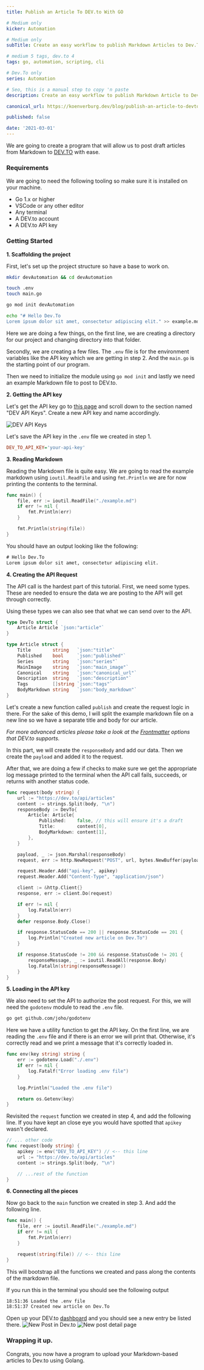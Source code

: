 ```yaml
---
title: Publish an Article To DEV.to With GO

# Medium only
kicker: Automation

# Medium only
subTitle: Create an easy workflow to publish Markdown Articles to Dev.To via a GO script

# medium 5 tags, dev.to 4
tags: go, automation, scripting, cli

# Dev.To only
series: Automation

# Seo, this is a manual step to copy 'n paste
description: Create an easy workflow to publish Markdown Article to Dev.To via a GO script

canonical_url: https://koenverburg.dev/blog/publish-an-article-to-devto-with-go

published: false

date: '2021-03-01'
---
```


We are going to create a program that will allow us to post draft articles from Markdown to [DEV.TO](https://dev.to) with ease.


### Requirements
We are going to need the following tooling so make sure it is installed on your machine.

- Go 1.x or higher
- VSCode or any other editor
- Any terminal
- A DEV.to account
- A DEV.to API key

### Getting Started

**1. Scaffolding the project**

First, let's set up the project structure so have a base to work on.

```bash
mkdir devAutomation && cd devAutomation

touch .env
touch main.go

go mod init devAutomation

echo "# Hello Dev.To
Lorem ipsum dolor sit amet, consectetur adipiscing elit." >> example.md
```

Here we are doing a few things, on the first line, we are creating a directory for our project and changing directory into that folder.

Secondly, we are creating a few files. The `.env` file is for the environment variables like the API key which we are getting in step 2. And the  `main.go`  is the starting point of our program.

Then we need to initialize the module using `go mod init` and lastly we need an example Markdown file to post to DEV.to.

**2. Getting the API key**

Let's get the API key go to [this page](https://dev.to/settings/account) and scroll down to the section named "DEV API Keys". Create a new API key and name accordingly.

<img alt="DEV API Keys" src="/images/blog/publish-an-article-to-devto-with-go/DEV API Keys.png" />

Let's save the API key in the `.env` file we created in step 1.

```ini
DEV_TO_API_KEY='your-api-key'
```


**3.  Reading Markdown**

Reading the Markdown file is quite easy. We are going to read the example markdown using `ioutil.ReadFile` and using `fmt.Println` we are for now printing the contents to the terminal.

```go
func main() {
	file, err := ioutil.ReadFile("./example.md")
	if err != nil {
		fmt.Println(err)
	}

	fmt.Println(string(file))
}
```

You should have an output looking like the following:

```txt
# Hello Dev.To
Lorem ipsum dolor sit amet, consectetur adipiscing elit.
```


**4.  Creating the API Request**

The API call is the hardest part of this tutorial. First, we need some types. These are needed to ensure the data we are posting to the API will get through correctly.

Using these types we can also see that what we can send over to the API.
```go
type DevTo struct {
	Article Article `json:"article"`
}

type Article struct {
	Title        string   `json:"title"`
	Published    bool     `json:"published"`
	Series       string   `json:"series"`
	MainImage    string   `json:"main_image"`
	Canonical    string   `json:"canonical_url"`
	Description  string   `json:"description"`
	Tags         []string `json:"tags"`
	BodyMarkdown string   `json:"body_markdown"`
}
```


Let's create a new function called `publish` and create the request logic in there.
For the sake of this demo, I will split the example markdown file on a new line so we have a separate title and body for our article.

*For more advanced articles please take a look at the [Frontmatter](https://docs.dev.to/api/#operation/createArticle) options that DEV.to supports.*

In this part, we will create the `responseBody`  and add our data.
Then we create the `payload` and added it to the request.

After that, we are doing a few if checks to make sure we get the appropriate log message printed to the terminal when the API call fails, succeeds, or returns with another status code.

```go
func request(body string) {
	url := "https://dev.to/api/articles"
	content := strings.Split(body, "\n")
	responseBody := DevTo{
		Article: Article{
			Published:    false, // this will ensure it's a draft
			Title:        content[0],
			BodyMarkdown: content[1],
		},
	}

	payload, _ := json.Marshal(responseBody)
	request, err := http.NewRequest("POST", url, bytes.NewBuffer(payload))

	request.Header.Add("api-key", apikey)
	request.Header.Add("Content-Type", "application/json")

	client := &http.Client{}
	response, err := client.Do(request)

	if err != nil {
		log.Fatalln(err)
	}
	defer response.Body.Close()

	if response.StatusCode == 200 || response.StatusCode == 201 {
		log.Println("Created new article on Dev.To")
	}

	if response.StatusCode != 200 && response.StatusCode != 201 {
		responseMessage, _ := ioutil.ReadAll(response.Body)
		log.Fatalln(string(responseMessage))
	}
}

```

**5. Loading in the API key**

We also need to set the API to authorize the post request. For this, we will need the `godotenv` module to read the `.env` file.

```bash
go get github.com/joho/godotenv
```

Here we have a utility function to get the API key. On the first line, we are reading the `.env` file and if there is an error we will print that. Otherwise, it's correctly read and we print a message that it's correctly loaded in.

```go
func env(key string) string {
	err := godotenv.Load("./.env")
	if err != nil {
		log.Fatalf("Error loading .env file")
	}

	log.Println("Loaded the .env file")

	return os.Getenv(key)
}
```

Revisited the `request` function we created in step 4, and add the following line.
If you have kept an close eye you would have spotted that `apikey` wasn't declared.
```go
// ... other code
func request(body string) {
	apikey := env("DEV_TO_API_KEY") // <-- this line
	url := "https://dev.to/api/articles"
	content := strings.Split(body, "\n")

	// ...rest of the function
}
```

**6. Connecting all the pieces**

Now go back to the `main` function we created in step 3. And add the following line.
```go
func main() {
	file, err := ioutil.ReadFile("./example.md")
	if err != nil {
		fmt.Println(err)
	}

	request(string(file)) // <-- this line
}
```

This will bootstrap all the functions we created and pass along the contents of the markdown file.

If you run this in the terminal you should see the following output
```txt
18:51:36 Loaded the .env file
18:51:37 Created new article on Dev.To
```

Open up your DEV.to [dashboard](https://dev.to/dashboard) and you should see a new entry be listed there.
<img alt="New Post in Dev.to" src="/images/blog/publish-an-article-to-devto-with-go/New Post in Dev.to.png" />
<img alt="New post detail page" src="/images/blog/publish-an-article-to-devto-with-go/New post detail page.png" />

### Wrapping it up.
Congrats, you now have a program to upload your Markdown-based articles to Dev.to using Golang.
